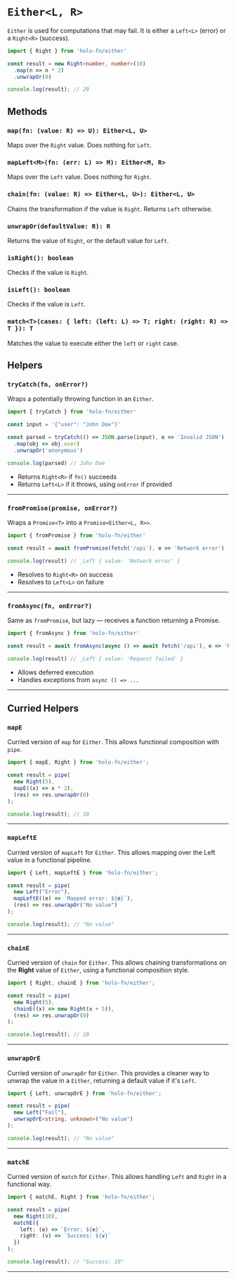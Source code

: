 # `Either<L, R>`

`Either` is used for computations that may fail. It is either a `Left<L>` (error) or a `Right<R>` (success).

```ts
import { Right } from 'holo-fn/either'

const result = new Right<number, number>(10)
  .map(n => n * 2)
  .unwrapOr(0)

console.log(result); // 20
```

## Methods

### `map(fn: (value: R) => U): Either<L, U>`
Maps over the `Right` value. Does nothing for `Left`.

### `mapLeft<M>(fn: (err: L) => M): Either<M, R>`
Maps over the `Left` value. Does nothing for `Right`.

### `chain(fn: (value: R) => Either<L, U>): Either<L, U>`
Chains the transformation if the value is `Right`. Returns `Left` otherwise.

### `unwrapOr(defaultValue: R): R`
Returns the value of `Right`, or the default value for `Left`.

### `isRight(): boolean`
Checks if the value is `Right`.

### `isLeft(): boolean`
Checks if the value is `Left`.

### `match<T>(cases: { left: (left: L) => T; right: (right: R) => T }): T`
Matches the value to execute either the `left` or `right` case.

## Helpers

### `tryCatch(fn, onError?)`

Wraps a potentially throwing function in an `Either`.

```ts
import { tryCatch } from 'holo-fn/either'

const input = '{"user": "John Doe"}'

const parsed = tryCatch(() => JSON.parse(input), e => 'Invalid JSON')
  .map(obj => obj.user)
  .unwrapOr('anonymous')

console.log(parsed) // John Doe
```

- Returns `Right<R>` if `fn()` succeeds
- Returns `Left<L>` if it throws, using `onError` if provided

---

### `fromPromise(promise, onError?)`

Wraps a `Promise<T>` into a `Promise<Either<L, R>>`.

```ts
import { fromPromise } from 'holo-fn/either'

const result = await fromPromise(fetch('/api'), e => 'Network error')

console.log(result) // _Left { value: 'Network error' }

```

- Resolves to `Right<R>` on success
- Resolves to `Left<L>` on failure

---

### `fromAsync(fn, onError?)`

Same as `fromPromise`, but lazy — receives a function returning a Promise.

```ts
import { fromAsync } from 'holo-fn/either'

const result = await fromAsync(async () => await fetch('/api'), e => 'Request failed')

console.log(result) // _Left { value: 'Request failed' }

```

- Allows deferred execution
- Handles exceptions from `async () => ...`

---

## Curried Helpers

### `mapE`

Curried version of `map` for `Either`. This allows functional composition with `pipe`.

```ts
import { mapE, Right } from 'holo-fn/either';

const result = pipe(
  new Right(5),
  mapE((x) => x * 2),
  (res) => res.unwrapOr(0)
);

console.log(result); // 10
```

---

### `mapLeftE`

Curried version of `mapLeft` for `Either`. This allows mapping over the Left value in a functional pipeline.

```ts
import { Left, mapLeftE } from 'holo-fn/either';

const result = pipe(
  new Left("Error"),
  mapLeftE((e) => `Mapped error: ${e}`),
  (res) => res.unwrapOr("No value") 
);

console.log(result); // "No value"
```

---

### `chainE`

Curried version of `chain` for `Either`. This allows chaining transformations on the **Right** value of `Either`, using a functional composition style.

```ts
import { Right, chainE } from 'holo-fn/either';

const result = pipe(
  new Right(5),
  chainE((x) => new Right(x + 5)),
  (res) => res.unwrapOr(0)
);

console.log(result); // 10
```

---

### `unwrapOrE`

Curried version of `unwrapOr` for `Either`. This provides a cleaner way to unwrap the value in a `Either`, returning a default value if it's `Left`.

```ts
import { Left, unwrapOrE } from 'holo-fn/either';

const result = pipe(
  new Left("Fail"),
  unwrapOrE<string, unknown>("No value")
);

console.log(result); // "No value"
```

---

### `matchE`

Curried version of `match` for `Either`. This allows handling `Left` and `Right` in a functional way.

```ts
import { matchE, Right } from 'holo-fn/either';

const result = pipe(
  new Right(10),
  matchE({
    left: (e) => `Error: ${e}`,
    right: (v) => `Success: ${v}`
  })
);

console.log(result); // "Success: 10"
```

---
